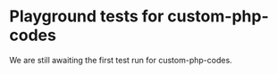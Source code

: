 # Playground tests for custom-php-codes
We are still awaiting the first test run for custom-php-codes.
